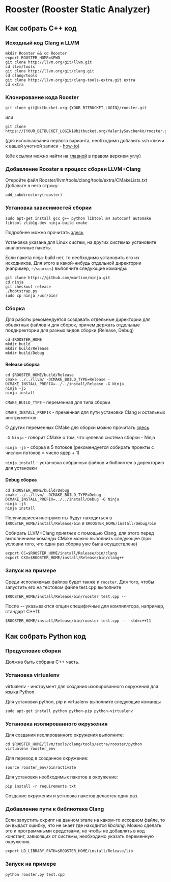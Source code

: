 # Rooster (Rooster Static Analyzer) #

## Как собрать C++ код ##

### Исходный код Clang и LLVM ###

```
mkdir Rooster && cd Rooster
export ROOSTER_HOME=$PWD
git clone http://llvm.org/git/llvm.git
cd llvm/tools
git clone http://llvm.org/git/clang.git
cd clang/tools
git clone http://llvm.org/git/clang-tools-extra.git extra
cd extra
```
### Клонирование кода Rooster ###
```
git clone git@bitbucket.org:{YOUR_BITBUCKET_LOGIN}/rooster.git

```
или
```
git clone https://{YOUR_BITBUCKET_LOGIN}@bitbucket.org/ValeriySavchenko/rooster.git
```
(для использования первого варианта, необходимо добавить ssh ключи к вашей учетной записи - [how-to](https://confluence.atlassian.com/bitbucket/set-up-ssh-for-git-728138079.html))

(обе ссылки можно найти на [главной](https://bitbucket.org/ValeriySavchenko/rooster) в правом верхнем углу)

### Добавление Rooster в процесс сборки LLVM+Clang ###

Откройте файл Rooster/llvm/tools/clang/tools/extra/CMakeLists.txt
Добавьте в него строку:
```
add_subdirectory(rooster)
```

### Установка зависимостей сборки
```
sudo apt-get install gcc g++ python libtool m4 autoconf automake libtool zlib1g-dev ninja-build cmake
```
Подробнее можно прочитать [здесь](http://llvm.org/docs/GettingStarted.html#software)

Установка указана для Linux систем, на других системах установите аналогичные пакеты.

Если пакета ninja-build нет, то необходимо установить его из исходников. Для этого в какой-нибудь отдельной директории (например, ```~/sources```) выполните следующие команды:

```
git clone https://github.com/martine/ninja.git
cd ninja
git checkout release
./bootstrap.py
sudo cp ninja /usr/bin/
```

### Сборка
Для работы рекомендуется создавать отдельные директории для объектных файлов и для сборок, причем держать отдельные поддиректории для разных видов сборки (Release, Debug)

```
cd $ROOSTER_HOME
mkdir build
mkdir build/Release
mkdir build/Debug
```
#### Release сборка
```
cd $ROOSTER_HOME/build/Release
cmake ../../llvm/ -DCMAKE_BUILD_TYPE=Release -DCMAKE_INSTALL_PREFIX=../../install/Release -G Ninja
ninja -j5
ninja install
```
```CMAKE_BUILD_TYPE``` - переменная для типа сборки

```CMAKE_INSTALL_PREFIX``` - пременная для пути установки Clang и остальных инструментов

О других переменных CMake для сборки можно прочитать [здесь](http://llvm.org/docs/CMake.html).

```-G Ninja``` - говорит CMake о том, что целевая система сборки - Ninja

```ninja -j5``` - сборка в 5 потоков (рекомендуется собирать проекты с числом потоков = число ядер + 1)

```ninja install``` - установка собранных файлов и библиотек в директорию для установки

#### Debug сборка
```
cd $ROOSTER_HOME/build/Debug
cmake ../../llvm/ -DCMAKE_BUILD_TYPE=Debug -DCMAKE_INSTALL_PREFIX=../../install/Debug -G Ninja
ninja -j5
ninja install
```

Получившиеся инструменты будут находиться в ```$ROOSTER_HOME/install/Release/bin``` и ```$ROOSTER_HOME/install/Debug/bin```

Собирать LLVM+Clang *приятнее* c помощью Clang, для этого перед выполнением команды CMake можно выполнить следующее (при условии того, что один раз сборка уже была осуществлена)
```
export CC=$ROOSTER_HOME/install/Release/bin/clang
export CXX=$ROOSTER_HOME/install/Release/bin/clang++
```

### Запуск на примере

Среди исполняемых файлов будет также и ```rooster```. Для того, чтобы запустить его на тестовом файле test.cpp выполните
```
$ROOSTER_HOME/install/Release/bin/rooster test.cpp --
```
После -- указываются опции специфичные для компилятора, например, стандарт C++11:
```
$ROOSTER_HOME/install/Release/bin/rooster test.cpp -- -std=c++11
```

## Как собрать Python код ##

### Предусловие сборки ###

Должна быть собрана C++ часть.

### Установка virtualenv ###

virtualenv - инструмент для создания изолированного окружения для языка Python.

Для установки python, pip и virtualenv выполните следующие команды
```
sudo apt-get install python python-pip python-virtualenv
```

### Установка изолированного окружения ###
Для создания изолированного окружения выполните:
```
cd $ROOSTER_HOME/llvm/tools/clang/tools/extra/rooster/python
virtualenv rooster_env
```
Для переход в созданное окружение:
```
source rooster_env/bin/activate
```
Для установки необходимых пакетов в окружение:
```
pip install -r requirements.txt
```

Создание окружения и устновка пакетов делается один раз.

### Добавление пути к библиотеке Clang ###
Если запустить скрипт на данном этапе на каком-то исходном файле, то он выдаст ошибку, что не знает где находится *libclang*. Можно сделать это и программными средствами, но чтобы не добавлять в код констант, зависящих от системы, необходимо указать переменную окружения.
```
export LD_LIBRARY_PATH=$ROOSTER_HOME/install/Release/lib
```

### Запуск на примере
```
python rooster.py test.cpp
```